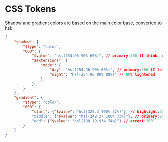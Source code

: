 # CSS Tokens

Shadow and gradient colors are based on the main color base, converted to hsl:

```json
{
	"shadow": {
		"$type": "color",
		"000": {
			"$value": "hsl(254.96 90% 60%)", // primary:300 (I think, or 400)
			"$extensions": {
				"mode": {
					"day": "hsl(254.96 90% 60%)", // primary:300 (I think, or 400)
					"night": "hsl(254.96 90% 80%)" // 80% lightened
				}
			}
		}
	},
	"gradient": {
		"$type": "color",
		"000": {
			"start": {"$value": "hsl(329.3 100% 52%)"}, // highlight:300
			"middle": {"$value": "hsl(248.37 100% 73%)"}, // primary:200
			"end": {"$value": "hsl(188.19 93% 74%)"} // accent:200
		}
	}
}
```
